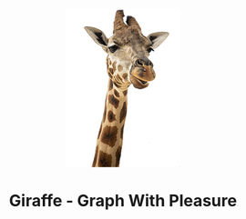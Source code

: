 <div align="center">
<img src="resources/images/giraffe_page.png">
<h1>Giraffe - Graph With Pleasure</h1>
</div>